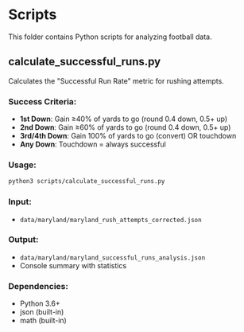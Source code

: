 # Scripts

This folder contains Python scripts for analyzing football data.

## calculate_successful_runs.py

Calculates the "Successful Run Rate" metric for rushing attempts.

### Success Criteria:
- **1st Down**: Gain ≥40% of yards to go (round 0.4 down, 0.5+ up)
- **2nd Down**: Gain ≥60% of yards to go (round 0.4 down, 0.5+ up)  
- **3rd/4th Down**: Gain 100% of yards to go (convert) OR touchdown
- **Any Down**: Touchdown = always successful

### Usage:
```bash
python3 scripts/calculate_successful_runs.py
```

### Input:
- `data/maryland/maryland_rush_attempts_corrected.json`

### Output:
- `data/maryland/maryland_successful_runs_analysis.json`
- Console summary with statistics

### Dependencies:
- Python 3.6+
- json (built-in)
- math (built-in)
